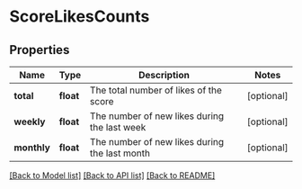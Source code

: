 # ScoreLikesCounts

## Properties
Name | Type | Description | Notes
------------ | ------------- | ------------- | -------------
**total** | **float** | The total number of likes of the score | [optional] 
**weekly** | **float** | The number of new likes during the last week | [optional] 
**monthly** | **float** | The number of new likes during the last month | [optional] 

[[Back to Model list]](../README.md#documentation-for-models) [[Back to API list]](../README.md#documentation-for-api-endpoints) [[Back to README]](../README.md)


